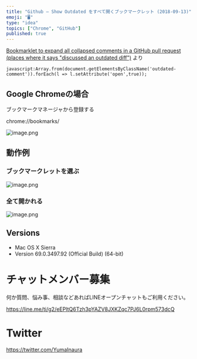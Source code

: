 ```yaml
---
title: "Github — Show Outdated をすべて開くブックマークレット (2018-09-13)"
emoji: "🖥"
type: "idea"
topics: ["Chrome", "GitHub"]
published: true
---
```


[Bookmarklet to expand all collapsed comments in a GitHub pull request (places where it says "discussed an outdated diff")](https://gist.github.com/peterflynn/5980273#gistcomment-2666382) より

```
javascript:Array.from(document.getElementsByClassName('outdated-comment')).forEach(l => l.setAttribute('open',true));
```

## Google Chromeの場合

ブックマークマネージャから登録する

chrome://bookmarks/

![image.png](https://qiita-image-store.s3.amazonaws.com/0/89618/fb851797-2e89-edf5-f023-17559e14a065.png)

## 動作例

### ブックマークレットを選ぶ

![image.png](https://qiita-image-store.s3.amazonaws.com/0/89618/9b6a14c7-ad17-33a7-374a-7b2ddeca6889.png)

### 全て開かれる

![image.png](https://qiita-image-store.s3.amazonaws.com/0/89618/7f7c528d-7ffb-d261-9044-04f083939eec.png)


## Versions

- Mac OS X Sierra
- Version 69.0.3497.92 (Official Build) (64-bit)








<!-- Update From Qiita API -->

# チャットメンバー募集


何か質問、悩み事、相談などあればLINEオープンチャットもご利用ください。

https://line.me/ti/g2/eEPltQ6Tzh3pYAZV8JXKZqc7PJ6L0rpm573dcQ





# Twitter


https://twitter.com/YumaInaura


<!-- Update From Qiita API -->


